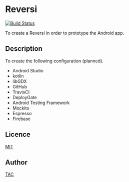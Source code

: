 Reversi
=======

[![Build Status](https://travis-ci.org/TAC/Reversi.svg?branch=master)](https://travis-ci.org/TAC/Reversi)

To create a Reversi in order to prototype the Android app.

## Description

To create the following configuration (planned).

* Android Studio
* kotlin
* libGDX
* GitHub
* TravisCI
* DeployGate
* Android Testing Framework
* Mockito
* Espresso
* Firebase

## Licence

[MIT](https://github.com/TAC/Reversi/blob/master/LICENSE)

## Author

[TAC](https://github.com/TAC)
